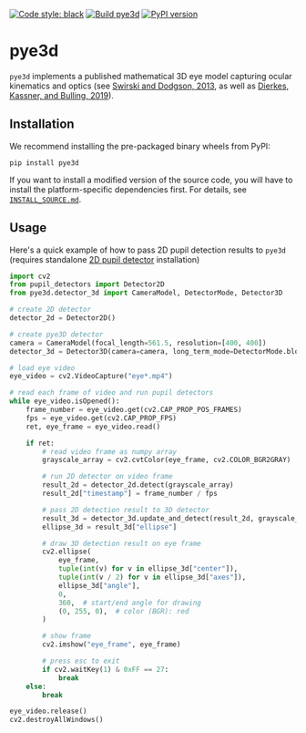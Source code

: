 [![Code style: black](https://img.shields.io/badge/code%20style-black-000000.svg)](https://github.com/psf/black)
[![Build pye3d](https://github.com/pupil-labs/pye3d-detector/actions/workflows/build-pye3d.yml/badge.svg)](https://github.com/pupil-labs/pye3d-detector/actions/workflows/build-pye3d.yml)
[![PyPI version](https://badge.fury.io/py/pye3d.svg)](https://badge.fury.io/py/pye3d)

# pye3d

`pye3d` implements a published mathematical 3D eye model capturing ocular kinematics and optics (see [Swirski and Dodgson, 2013](https://www.researchgate.net/publication/264658852_A_fully-automatic_temporal_approach_to_single_camera_glint-free_3D_eye_model_fitting "Swirski and Dodgson, 2013"), as well as [Dierkes, Kassner, and Bulling, 2019](https://www.researchgate.net/publication/333490770_A_fast_approach_to_refraction-aware_eye-model_fitting_and_gaze_prediction "Dierkes, Kassner, and Bulling, 2019")).

## Installation
We recommend installing the pre-packaged binary wheels from PyPI:
```
pip install pye3d
```

If you want to install a modified version of the source code, you will have to install
the platform-specific dependencies first. For details, see [`INSTALL_SOURCE.md`](INSTALL_SOURCE.md).


## Usage

Here's a quick example of how to pass 2D pupil detection results to `pye3d` (requires standalone 
[2D pupil detector](https://github.com/pupil-labs/pupil-detectors/edit/master/README.md) installation)

```python
import cv2
from pupil_detectors import Detector2D
from pye3d.detector_3d import CameraModel, DetectorMode, Detector3D

# create 2D detector
detector_2d = Detector2D()

# create pye3D detector
camera = CameraModel(focal_length=561.5, resolution=[400, 400])
detector_3d = Detector3D(camera=camera, long_term_mode=DetectorMode.blocking)

# load eye video
eye_video = cv2.VideoCapture("eye*.mp4")

# read each frame of video and run pupil detectors
while eye_video.isOpened():
    frame_number = eye_video.get(cv2.CAP_PROP_POS_FRAMES)
    fps = eye_video.get(cv2.CAP_PROP_FPS)
    ret, eye_frame = eye_video.read()

    if ret:
        # read video frame as numpy array
        grayscale_array = cv2.cvtColor(eye_frame, cv2.COLOR_BGR2GRAY)

        # run 2D detector on video frame
        result_2d = detector_2d.detect(grayscale_array)
        result_2d["timestamp"] = frame_number / fps

        # pass 2D detection result to 3D detector
        result_3d = detector_3d.update_and_detect(result_2d, grayscale_array)
        ellipse_3d = result_3d["ellipse"]

        # draw 3D detection result on eye frame
        cv2.ellipse(
            eye_frame,
            tuple(int(v) for v in ellipse_3d["center"]),
            tuple(int(v / 2) for v in ellipse_3d["axes"]),
            ellipse_3d["angle"],
            0,
            360,  # start/end angle for drawing
            (0, 255, 0),  # color (BGR): red
        )

        # show frame
        cv2.imshow("eye_frame", eye_frame)

        # press esc to exit
        if cv2.waitKey(1) & 0xFF == 27:
            break
    else:
        break

eye_video.release()
cv2.destroyAllWindows()

```
